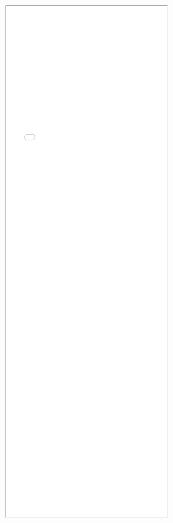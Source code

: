 <iframe
    src="/sdk/index.html"
></iframe>

<style>
iframe {
width: 100%;
min-height: 100rem;
max-height: 6000px;
}

.content {
    max-width: 1024px;
    margin: 0 auto;
}
.container {
    max-width: 2048px !important;
}
</style>